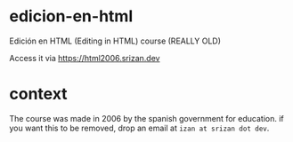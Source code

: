 # edicion-en-html
Edición en HTML (Editing in HTML) course (REALLY OLD)

Access it via https://html2006.srizan.dev

# context

The course was made in 2006 by the spanish government for education.
if you want this to be removed, drop an email at `izan at srizan dot dev`.
